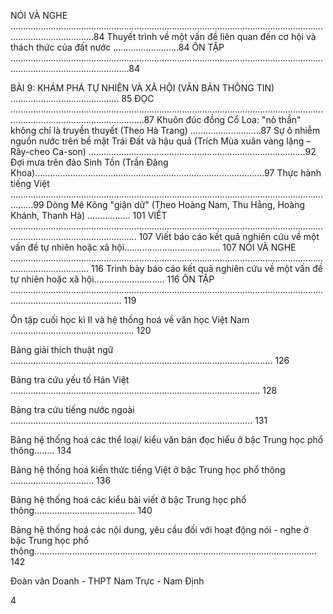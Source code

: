 NÓI VÀ NGHE .............................................................................................................................................................84
Thuyết trình về một vấn đề liên quan đến cơ hội và thách thức của đất nước ..........................84
ÔN TẬP ...........................................................................................................................................................................84

BÀI 9: KHÁM PHÁ TỰ NHIÊN VÀ XÃ HỘI (VĂN BẢN THÔNG TIN) ........................................... 85
ĐỌC .................................................................................................................................................................................87
Khuôn đúc đồng Cổ Loa: "nỏ thần" không chỉ là truyền thuyết (Theo Hà Trang) ............................87
Sự ô nhiễm nguồn nước trên bề mặt Trái Đất và hậu quả
(Trích Mùa xuân vàng lặng – Rây-cheo Ca-son) ......................................................................................92
Đợi mưa trên đảo Sinh Tồn (Trần Đăng Khoa)...........................................................................................97
Thực hành tiếng Việt .....................................................................................................................................99
Dòng Mê Kông "giận dữ" (Theo Hoàng Nam, Thu Hằng, Hoàng Khánh, Thanh Hà) ................. 101
VIẾT .............................................................................................................................................................................. 107
Viết báo cáo kết quả nghiên cứu về một vấn đề tự nhiên hoặc xã hội...................................... 107
NÓI VÀ NGHE ........................................................................................................................................................... 116
Trình bày báo cáo kết quả nghiên cứu về một vấn đề tự nhiên hoặc xã hội............................ 116
ÔN TẬP ........................................................................................................................................................................ 119

Ôn tập cuối học kì II và hệ thống hoá về văn học Việt Nam ................................................. 120

Bảng giải thích thuật ngữ ........................................................................................................ 126

Bảng tra cứu yếu tố Hán Việt ................................................................................................... 128

Bảng tra cứu tiếng nước ngoài ................................................................................................ 131

Bảng hệ thống hoá các thể loại/ kiểu văn bản đọc hiểu ở bậc Trung học phổ thông........ 134

Bảng hệ thống hoá kiến thức tiếng Việt ở bậc Trung học phổ thông ................................. 136

Bảng hệ thống hoá các kiểu bài viết ở bậc Trung học phổ thông........................................ 140

Bảng hệ thống hoá các nội dung, yêu cầu đối với hoạt động nói - nghe ở bậc
Trung học phổ thông................................................................................................................ 142

Đoàn văn Doanh - THPT Nam Trực - Nam Định

4